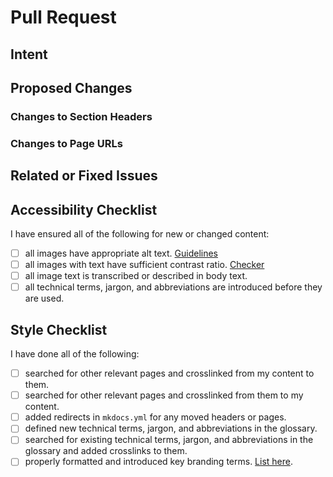 # Pull Request

## Intent
<!-- Describe the intent of the changes. -->

## Proposed Changes
<!-- Provide specific details of what is changing. -->

### Changes to Section Headers
<!-- Write down which headers have changed.
old-header -> new-header
-->

### Changes to Page URLs
<!-- Write down which pages have changed.
old/page.md -> new/page.md
-->

## Related or Fixed Issues
<!-- Examples:
Fixes #123
Related to #101
-->

## Accessibility Checklist

I have ensured all of the following for new or changed content:

- [ ] all images have appropriate alt text. [Guidelines](https://www.wcag.com/blog/good-alt-text-bad-alt-text-making-your-content-perceivable/)
- [ ] all images with text have sufficient contrast ratio. [Checker](https://webaim.org/resources/contrastchecker/)
- [ ] all image text is transcribed or described in body text.
- [ ] all technical terms, jargon, and abbreviations are introduced before they are used.

## Style Checklist

I have done all of the following:

- [ ] searched for other relevant pages and crosslinked from my content to them.
- [ ] searched for other relevant pages and crosslinked from them to my content.
- [ ] added redirects in `mkdocs.yml` for any moved headers or pages.
- [ ] defined new technical terms, jargon, and abbreviations in the glossary.
- [ ] searched for existing technical terms, jargon, and abbreviations in the glossary and added crosslinks to them.
- [ ] properly formatted and introduced key branding terms. [List here](https://docs.rc.uab.edu/contributing/contributor_guide/#terminology).
